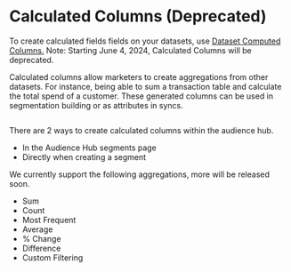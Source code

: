 # Calculated Columns (Deprecated)

To create calculated fields fields on your datasets, use [Dataset Computed Columns](../)[.](../datasets/core-concepts.md#computed-columns) Note: Starting June 4, 2024, Calculated Columns will be deprecated.

Calculated columns allow marketers to create aggregations from other datasets.  For instance, being able to sum a transaction table and calculate the total spend of a customer.  These generated columns can be used in segmentation building or as attributes in syncs.&#x20;

<figure><img src="../.gitbook/assets/CleanShot 2023-06-09 at 15.54.06.png" alt=""><figcaption></figcaption></figure>

There are 2 ways to create calculated columns within the audience hub.&#x20;

* In the Audience Hub segments page
* Directly when creating a segment

We currently support the following aggregations, more will be released soon.

* Sum
* Count
* Most Frequent
* Average&#x20;
* % Change
* Difference
* Custom Filtering

